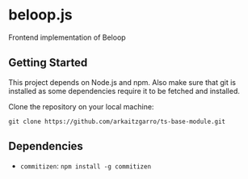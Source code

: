 # beloop.js

Frontend implementation of Beloop

## Getting Started

This project depends on Node.js and npm. Also make sure that git is installed as some dependencies require it to be fetched and installed.

Clone the repository on your local machine:

```
git clone https://github.com/arkaitzgarro/ts-base-module.git
```

## Dependencies

* `commitizen`: `npm install -g commitizen`
